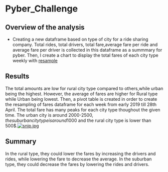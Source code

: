 # Pyber_Challenge

## Overview of the analysis

* Creating a new dataframe based on type of city for a ride sharing company. Total rides, total drivers, total fare,average fare per ride and average fare per driver is collected in this dataframe as a summmary for pyber. Then, I create a chart to display the total fares of each city type weekly with [resample](https://pandas.pydata.org/docs/reference/api/pandas.DataFrame.resample.html)

## Results

The total amounts are low for rural city type compared to others,while urban being the highest. However, the average of fares are higher for Rural type while Urban being lowest. Then, a pivot table is created in order to create the resampling of fares dataframe for each week from early 2019 till 28th April. The total fare has many peaks for each city type thoughout the given time. The urban city is around 2000-2500$, the suburban city type is around 1000$ and the rural city type is lower than 500$.[![snip.jpg](https://i.postimg.cc/YCq5CNZ5/snip.jpg)](https://postimg.cc/6ygjHZ9c)

## Summary

In the rural type, they could lower the fares by increasing the drivers and rides, while lowering the fare to decrease the average. In the suburban type, they could decrease the fares by lowering the rides and drivers. 


 

